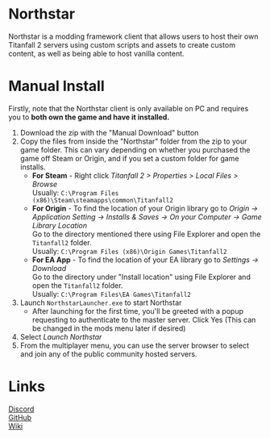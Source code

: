 # Northstar

Northstar is a modding framework client that allows users to host their own Titanfall 2 servers using custom scripts and assets to create custom content, as well as being able to host vanilla content.

# Manual Install

Firstly, note that the Northstar client is only available on PC and
requires you to **both own the game and have it installed.**

1.  Download the zip with the "Manual Download" button
2.  Copy the files from inside the "Northstar" folder from the zip to your game folder. This can vary depending on whether you purchased the game off Steam or Origin, and if you set a custom folder for game installs.
    - **For Steam** - Right click _Titanfall 2 \> Properties \> Local Files \> Browse_  
      Usually: `C:\Program Files (x86)\Steam\steamapps\common\Titanfall2`
    - **For Origin** - To find the location of your Origin library go to _Origin -\> Application Setting -\> Installs & Saves -\> On your Computer -\> Game Library Location_  
      Go to the directory mentioned there using File Explorer and open the `Titanfall2` folder.  
      Usually: `C:\Program Files (x86)\Origin Games\Titanfall2`
    - **For EA App** - To find the location of your EA library go to _Settings -\> Download_  
      Go to the directory under "Install location" using File Explorer and open the `Titanfall2` folder.  
      Usually: `C:\Program Files\EA Games\Titanfall2`
3.  Launch `NorthstarLauncher.exe` to start Northstar
    - After launching for the first time, you'll be greeted with a popup requesting to authenticate to the master server. Click Yes (This can be changed in the mods menu later if desired)
4.  Select _Launch Northstar_
5.  From the multiplayer menu, you can use the server browser to select and join any of the public community hosted servers.

# Links

[Discord](https://northstar.tf/discord)  
[GitHub](https://northstar.tf/github)  
[Wiki](https://northstar.tf/wiki)
